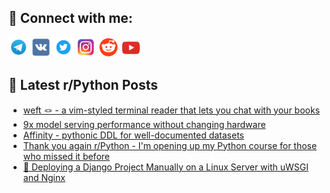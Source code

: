 ## 🔎 Connect with me:
[<img src="https://github.com/bullbesh/bullbesh/blob/main/images/Telegram.png" width="32" height="32" />](https://t.me/bullbesh)
[<img src="https://github.com/bullbesh/bullbesh/blob/main/images/VK.png" width="32" height="32" />](https://vk.com/bullbesh)
[<img src="https://github.com/bullbesh/bullbesh/blob/main/images/Twitter.png" width="32" height="32" />](https://twitter.com/bullbesh1)
[<img src="https://github.com/bullbesh/bullbesh/blob/main/images/Instagram.png" width="32" height="32" />](https://www.instagram.com/bullbesh)
[<img src="https://github.com/bullbesh/bullbesh/blob/main/images/Reddit.png" width="32" height="32" />](https://www.reddit.com/user/bullbesh)
[<img src="https://github.com/bullbesh/bullbesh/blob/main/images/YouTube.png" width="32" height="32" />](https://www.youtube.com/channel/UCtfjRs6uzgq5mfm8S06WTcg)

## 📕 Latest r/Python Posts
<!-- BLOG-POST-LIST:START -->
- [weft 🪢 - a vim-styled terminal reader that lets you chat with your books](https://www.reddit.com/r/Python/comments/1gm2mmx/weft_a_vimstyled_terminal_reader_that_lets_you/)
- [9x model serving performance without changing hardware](https://www.reddit.com/r/Python/comments/1gm0flj/9x_model_serving_performance_without_changing/)
- [Affinity - pythonic DDL for well-documented datasets](https://www.reddit.com/r/Python/comments/1glxvkg/affinity_pythonic_ddl_for_welldocumented_datasets/)
- [Thank you again r/Python - I&#39;m opening up my Python course for those who missed it before](https://www.reddit.com/r/Python/comments/1glxbrj/thank_you_again_rpython_im_opening_up_my_python/)
- [🚀 Deploying a Django Project Manually on a Linux Server with uWSGI and Nginx](https://www.reddit.com/r/Python/comments/1gluq8u/deploying_a_django_project_manually_on_a_linux/)
<!-- BLOG-POST-LIST:END -->
